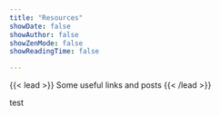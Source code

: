 ```yaml
---
title: "Resources"
showDate: false
showAuthor: false
showZenMode: false
showReadingTime: false

---
```


{{< lead >}}
Some useful links and posts
{{< /lead >}}

test